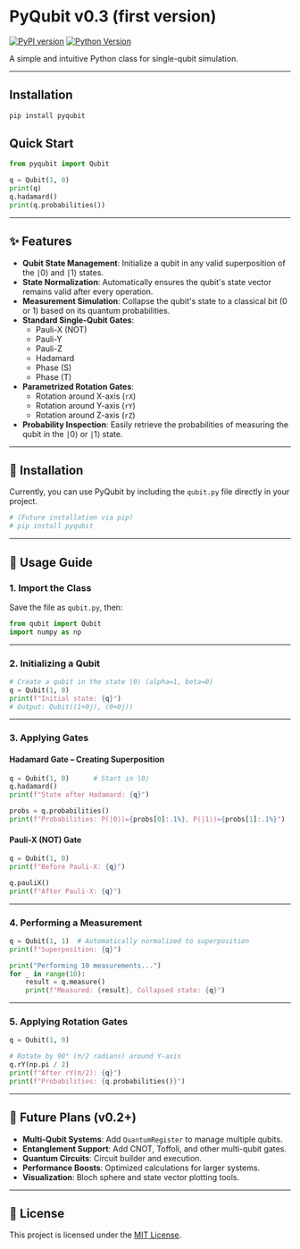 # PyQubit v0.3 (first version)

[![PyPI version](https://img.shields.io/pypi/v/pyqubit.svg)](https://pypi.org/project/pyqubit/)
[![Python Version](https://img.shields.io/pypi/pyversions/pyqubit.svg)](https://pypi.org/project/pyqubit/)

A simple and intuitive Python class for single-qubit simulation.

---

## Installation

```bash
pip install pyqubit
```

## Quick Start

```python
from pyqubit import Qubit

q = Qubit(1, 0)
print(q)
q.hadamard()
print(q.probabilities())
```

---

## ✨ Features

- **Qubit State Management**: Initialize a qubit in any valid superposition of the ∣0⟩ and ∣1⟩ states.
- **State Normalization**: Automatically ensures the qubit's state vector remains valid after every operation.
- **Measurement Simulation**: Collapse the qubit's state to a classical bit (0 or 1) based on its quantum probabilities.
- **Standard Single-Qubit Gates**:
  - Pauli-X (NOT)
  - Pauli-Y
  - Pauli-Z
  - Hadamard
  - Phase (S)
  - Phase (T)
- **Parametrized Rotation Gates**:
  - Rotation around X-axis (`rX`)
  - Rotation around Y-axis (`rY`)
  - Rotation around Z-axis (`rZ`)
- **Probability Inspection**: Easily retrieve the probabilities of measuring the qubit in the ∣0⟩ or ∣1⟩ state.

---

## 🧩 Installation

Currently, you can use PyQubit by including the `qubit.py` file directly in your project.

```bash
# (Future installation via pip)
# pip install pyqubit
```

---

## 🚀 Usage Guide

### 1. Import the Class

Save the file as `qubit.py`, then:

```python
from qubit import Qubit
import numpy as np
```

---

### 2. Initializing a Qubit

```python
# Create a qubit in the state |0⟩ (alpha=1, beta=0)
q = Qubit(1, 0)
print(f"Initial state: {q}")
# Output: Qubit((1+0j), (0+0j))
```

---

### 3. Applying Gates

#### Hadamard Gate – Creating Superposition

```python
q = Qubit(1, 0)      # Start in |0⟩
q.hadamard()
print(f"State after Hadamard: {q}")

probs = q.probabilities()
print(f"Probabilities: P(|0⟩)={probs[0]:.1%}, P(|1⟩)={probs[1]:.1%}")
```

#### Pauli-X (NOT) Gate

```python
q = Qubit(1, 0)
print(f"Before Pauli-X: {q}")

q.pauliX()
print(f"After Pauli-X: {q}")
```

---

### 4. Performing a Measurement

```python
q = Qubit(1, 1)  # Automatically normalized to superposition
print(f"Superposition: {q}")

print("Performing 10 measurements...")
for _ in range(10):
    result = q.measure()
    print(f"Measured: {result}, Collapsed state: {q}")
```

---

### 5. Applying Rotation Gates

```python
q = Qubit(1, 0)

# Rotate by 90° (π/2 radians) around Y-axis
q.rY(np.pi / 2)
print(f"After rY(π/2): {q}")
print(f"Probabilities: {q.probabilities()}")
```

---

## 🔭 Future Plans (v0.2+)

* **Multi-Qubit Systems**: Add `QuantumRegister` to manage multiple qubits.
* **Entanglement Support**: Add CNOT, Toffoli, and other multi-qubit gates.
* **Quantum Circuits**: Circuit builder and execution.
* **Performance Boosts**: Optimized calculations for larger systems.
* **Visualization**: Bloch sphere and state vector plotting tools.

---

## 📄 License

This project is licensed under the [MIT License](./LICENSE). 